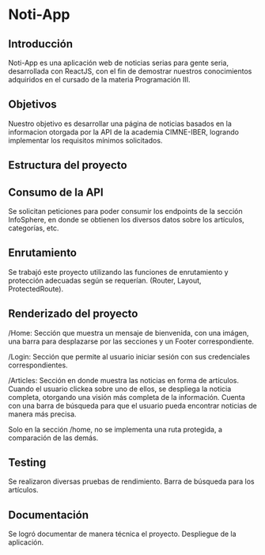 # Noti-App

## Introducción

Noti-App es una aplicación web de noticias serias para gente seria, desarrollada con ReactJS, con el fin de demostrar nuestros conocimientos adquiridos en el cursado de la materia Programación III.

## Objetivos

Nuestro objetivo es desarrollar una página de noticias basados en la informacion otorgada por la API de la academia CIMNE-IBER, logrando implementar los requisitos mínimos solicitados.

## Estructura del proyecto


## Consumo de la API
 Se solicitan peticiones para poder consumir los endpoints de la sección InfoSphere, en donde se obtienen los diversos datos sobre los artículos, categorías, etc.

## Enrutamiento
 Se trabajó este proyecto utilizando las funciones de enrutamiento y protección adecuadas según se requerían. (Router, Layout, ProtectedRoute).

## Renderizado del proyecto
  
  /Home: Sección que muestra un mensaje de bienvenida, con una imágen, una barra para desplazarse por las secciones y un Footer correspondiente.
  
  /Login: Sección que permite al usuario iniciar sesión con sus credenciales correspondientes.
  
  /Articles: Sección en donde muestra las noticias en forma de artículos. Cuando el usuario clickea sobre uno de ellos, se despliega la noticia completa, otorgando una visión más completa de la información.
  Cuenta con una barra de búsqueda para que el usuario pueda encontrar noticias de manera más precisa.

  Solo en la sección /home, no se implementa una ruta protegida, a comparación de las demás.

## Testing
 Se realizaron diversas pruebas de rendimiento.
 Barra de búsqueda para los artículos.

## Documentación
 Se logró documentar de manera técnica el proyecto.
 Despliegue de la aplicación.
  
